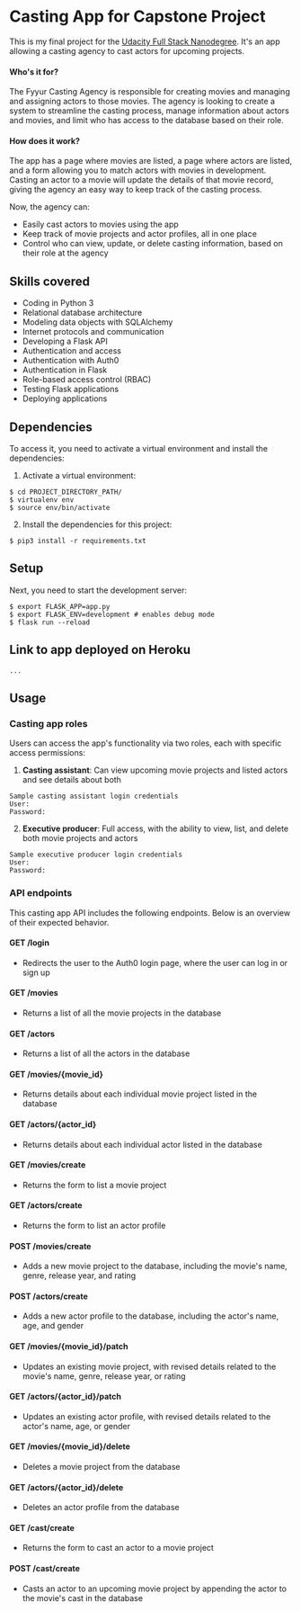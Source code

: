 # Casting App for Capstone Project

This is my final project for the [Udacity Full Stack Nanodegree](https://www.udacity.com/course/full-stack-web-developer-nanodegree--nd004). It's an app allowing a casting agency to cast actors for upcoming projects. 

#### Who's it for?
The Fyyur Casting Agency is responsible for creating movies and managing and assigning actors to those movies. The agency is looking to create a system to streamline the casting process, manage information about actors and movies, and limit who has access to the database based on their role.

#### How does it work?
The app has a page where movies are listed, a page where actors are listed, and a form allowing you to match actors with movies in development. Casting an actor to a movie will update the details of that movie record, giving the agency an easy way to keep track of the casting process.

Now, the agency can:
- Easily cast actors to movies using the app
- Keep track of movie projects and actor profiles, all in one place
- Control who can view, update, or delete casting information, based on their role at the agency

## Skills covered
- Coding in Python 3
- Relational database architecture
- Modeling data objects with SQLAlchemy
- Internet protocols and communication
- Developing a Flask API
- Authentication and access
- Authentication with Auth0
- Authentication in Flask
- Role-based access control (RBAC)
- Testing Flask applications
- Deploying applications

## Dependencies
To access it, you need to activate a virtual environment and install the dependencies:
1. Activate a virtual environment:
```
$ cd PROJECT_DIRECTORY_PATH/
$ virtualenv env
$ source env/bin/activate
```
2. Install the dependencies for this project:
```
$ pip3 install -r requirements.txt
```

## Setup
Next, you need to start the development server:  
```
$ export FLASK_APP=app.py 
$ export FLASK_ENV=development # enables debug mode  
$ flask run --reload
```

## Link to app deployed on Heroku
```
...
```

## Usage

### Casting app roles
Users can access the app's functionality via two roles, each with specific access permissions:

1. <strong>Casting assistant</strong>: Can view upcoming movie projects and listed actors and see details about both
```
Sample casting assistant login credentials
User:
Password:
```

2. <strong>Executive producer</strong>: Full access, with the ability to view, list, and delete both movie projects and actors
```
Sample executive producer login credentials
User:
Password:
```

### API endpoints
This casting app API includes the following endpoints. Below is an overview of their expected behavior.

#### GET /login
- Redirects the user to the Auth0 login page, where the user can log in or sign up

#### GET /movies
- Returns a list of all the movie projects in the database

#### GET /actors
- Returns a list of all the actors in the database

#### GET /movies/{movie_id}
- Returns details about each individual movie project listed in the database

#### GET /actors/{actor_id}
- Returns details about each individual actor listed in the database

#### GET /movies/create
- Returns the form to list a movie project

#### GET /actors/create
- Returns the form to list an actor profile

#### POST /movies/create
- Adds a new movie project to the database, including the movie's name, genre, release year, and rating

#### POST /actors/create
- Adds a new actor profile to the database, including the actor's name, age, and gender

#### GET /movies/{movie_id}/patch
- Updates an existing movie project, with revised details related to the movie's name, genre, release year, or rating

#### GET /actors/{actor_id}/patch
- Updates an existing actor profile, with revised details related to the actor's name, age, or gender

#### GET /movies/{movie_id}/delete
- Deletes a movie project from the database

#### GET /actors/{actor_id}/delete
- Deletes an actor profile from the database

#### GET /cast/create
- Returns the form to cast an actor to a movie project

#### POST /cast/create
- Casts an actor to an upcoming movie project by appending the actor to the movie's cast in the database
